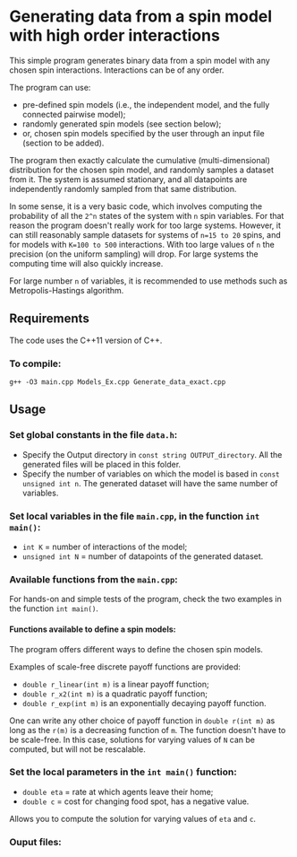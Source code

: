 # Generating data from a spin model with high order interactions

This simple program generates binary data from a spin model with any chosen spin interactions. Interactions can be of any order.

The program can use: 
 - pre-defined spin models (i.e., the independent model, and the fully connected pairwise model);
 - randomly generated spin models (see section below);
 - or, chosen spin models specified by the user through an input file (section to be added).

The program then exactly calculate the cumulative (multi-dimensional) distribution for the chosen spin model, and randomly samples a dataset from it.
The system is assumed stationary, and all datapoints are independently randomly sampled from that same distribution.

In some sense, it is a very basic code, which involves computing the probability of all the `2^n` states of the system with `n` spin variables.
For that reason the program doesn't really work for too large systems. However, it can still reasonably sample datasets for systems of `n=15 to 20` spins, and for models with `K=100 to 500` interactions. 
With too large values of `n` the precision (on the uniform sampling) will drop.
For large systems the computing time will also quickly increase.

For large number `n` of variables, it is recommended to use methods such as Metropolis-Hastings algorithm. 

## Requirements

The code uses the C++11 version of C++.

### To compile:

`g++ -O3 main.cpp Models_Ex.cpp Generate_data_exact.cpp`

## Usage

### Set global constants in the file `data.h`:

 - Specify the Output directory in `const string OUTPUT_directory`. All the generated files will be placed in this folder.
 - Specify the number of variables on which the model is based in `const unsigned int n`. The generated dataset will have the same number of variables.

### Set local variables in the file `main.cpp`, in the function `int main()`:

 - `int K` = number of interactions of the model;
 - `unsigned int N` = number of datapoints of the generated dataset.

### Available functions from the `main.cpp`:

For hands-on and simple tests of the program, check the two examples in the function `int main()`.

#### Functions available to define a spin models:

The program offers different ways to define the chosen spin models. 

Examples of scale-free discrete payoff functions are provided:
 - `double r_linear(int m)` is a linear payoff function;
 - `double r_x2(int m)` is a quadratic payoff function;
 - `double r_exp(int m)` is an exponentially decaying payoff function.

One can write any other choice of payoff function in `double r(int m)` as long as the `r(m)` is a decreasing function of `m`. 
The function doesn't have to be scale-free. In this case, solutions for varying values of `N` can be computed, but will not be rescalable.

### Set the local parameters in the `int main()` function:

 - `double eta` = rate at which agents leave their home;
 - `double c` = cost for changing food spot, has a negative value.

Allows you to compute the solution for varying values of `eta` and `c`.

### Ouput files:


